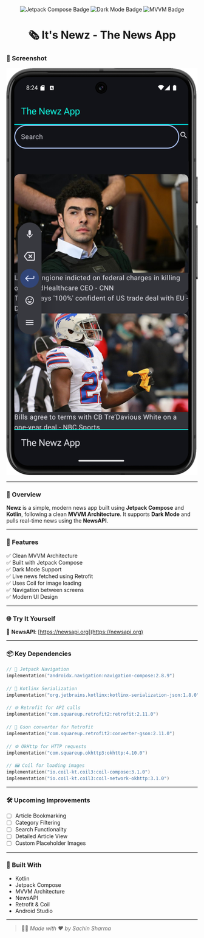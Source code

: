 <p align="center">
  <img src="https://img.shields.io/badge/Built%20With-Jetpack%20Compose-4285F4?style=for-the-badge&logo=android&logoColor=white" alt="Jetpack Compose Badge"/>
  <img src="https://img.shields.io/badge/Dark%20Mode-Supported-000000?style=for-the-badge&logo=half-life&logoColor=white" alt="Dark Mode Badge"/>
  <img src="https://img.shields.io/badge/MVVM-Clean%20Architecture-3DDC84?style=for-the-badge&logo=kotlin&logoColor=white" alt="MVVM Badge"/>
</p>

<h1 align="center">🗞️ It's Newz - The News App</h1>

### 📌 Screenshot
<p align="center">
  <img src="Screenshot_20250419_082429.png" alt="App Screenshot" width="600"/>
</p>

---

### 📲 Overview

**Newz** is a simple, modern news app built using **Jetpack Compose** and **Kotlin**, following a clean **MVVM Architecture**. It supports **Dark Mode** and pulls real-time news using the **NewsAPI**.

---

### 🚧 Features

✅ Clean MVVM Architecture  
✅ Built with Jetpack Compose  
✅ Dark Mode Support  
✅ Live news fetched using Retrofit  
✅ Uses Coil for image loading  
✅ Navigation between screens  
✅ Modern UI Design

---

### 🌐 Try It Yourself

🔗 **NewsAPI**: [https://newsapi.org](https://newsapi.org)

---

### 📦 Key Dependencies

```kotlin
// 🧭 Jetpack Navigation
implementation("androidx.navigation:navigation-compose:2.8.9")

// 🔄 Kotlinx Serialization
implementation("org.jetbrains.kotlinx:kotlinx-serialization-json:1.8.0")

// 🌐 Retrofit for API calls
implementation("com.squareup.retrofit2:retrofit:2.11.0")

// 🔁 Gson converter for Retrofit
implementation("com.squareup.retrofit2:converter-gson:2.11.0")

// ⚙️ OkHttp for HTTP requests
implementation("com.squareup.okhttp3:okhttp:4.10.0")

// 🖼️ Coil for loading images
implementation("io.coil-kt.coil3:coil-compose:3.1.0")
implementation("io.coil-kt.coil3:coil-network-okhttp:3.1.0")
```

---

### 🛠️ Upcoming Improvements

- [ ] Article Bookmarking
- [ ] Category Filtering
- [ ] Search Functionality
- [ ] Detailed Article View
- [ ] Custom Placeholder Images

---

### 🙌 Built With

- Kotlin
- Jetpack Compose
- MVVM Architecture
- NewsAPI
- Retrofit & Coil
- Android Studio

---

> 🧑‍💻 _Made with ❤️ by Sachin Sharma_

